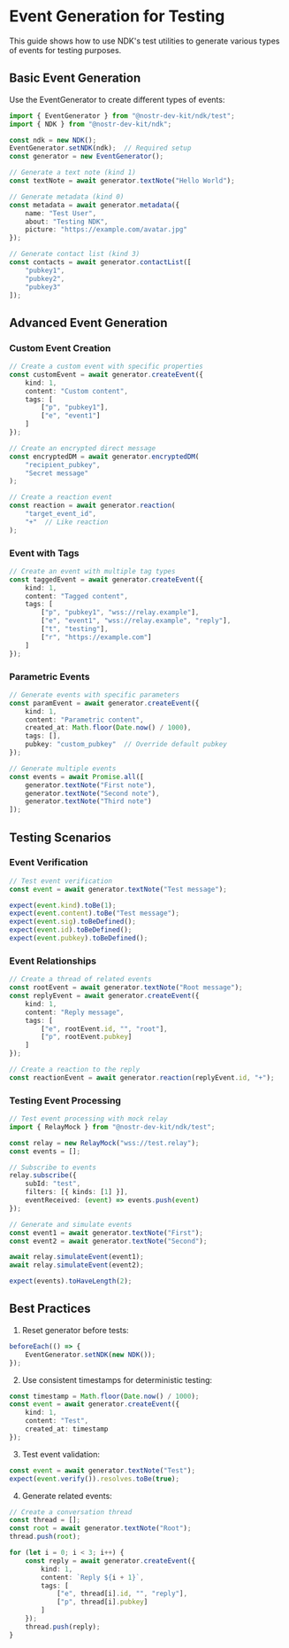 # Event Generation for Testing

This guide shows how to use NDK's test utilities to generate various types of events for testing purposes.

## Basic Event Generation

Use the EventGenerator to create different types of events:

```typescript
import { EventGenerator } from "@nostr-dev-kit/ndk/test";
import { NDK } from "@nostr-dev-kit/ndk";

const ndk = new NDK();
EventGenerator.setNDK(ndk);  // Required setup
const generator = new EventGenerator();

// Generate a text note (kind 1)
const textNote = await generator.textNote("Hello World");

// Generate metadata (kind 0)
const metadata = await generator.metadata({
    name: "Test User",
    about: "Testing NDK",
    picture: "https://example.com/avatar.jpg"
});

// Generate contact list (kind 3)
const contacts = await generator.contactList([
    "pubkey1",
    "pubkey2",
    "pubkey3"
]);
```

## Advanced Event Generation

### Custom Event Creation

```typescript
// Create a custom event with specific properties
const customEvent = await generator.createEvent({
    kind: 1,
    content: "Custom content",
    tags: [
        ["p", "pubkey1"],
        ["e", "event1"]
    ]
});

// Create an encrypted direct message
const encryptedDM = await generator.encryptedDM(
    "recipient_pubkey",
    "Secret message"
);

// Create a reaction event
const reaction = await generator.reaction(
    "target_event_id",
    "+"  // Like reaction
);
```

### Event with Tags

```typescript
// Create an event with multiple tag types
const taggedEvent = await generator.createEvent({
    kind: 1,
    content: "Tagged content",
    tags: [
        ["p", "pubkey1", "wss://relay.example"],
        ["e", "event1", "wss://relay.example", "reply"],
        ["t", "testing"],
        ["r", "https://example.com"]
    ]
});
```

### Parametric Events

```typescript
// Generate events with specific parameters
const paramEvent = await generator.createEvent({
    kind: 1,
    content: "Parametric content",
    created_at: Math.floor(Date.now() / 1000),
    tags: [],
    pubkey: "custom_pubkey"  // Override default pubkey
});

// Generate multiple events
const events = await Promise.all([
    generator.textNote("First note"),
    generator.textNote("Second note"),
    generator.textNote("Third note")
]);
```

## Testing Scenarios

### Event Verification

```typescript
// Test event verification
const event = await generator.textNote("Test message");

expect(event.kind).toBe(1);
expect(event.content).toBe("Test message");
expect(event.sig).toBeDefined();
expect(event.id).toBeDefined();
expect(event.pubkey).toBeDefined();
```

### Event Relationships

```typescript
// Create a thread of related events
const rootEvent = await generator.textNote("Root message");
const replyEvent = await generator.createEvent({
    kind: 1,
    content: "Reply message",
    tags: [
        ["e", rootEvent.id, "", "root"],
        ["p", rootEvent.pubkey]
    ]
});

// Create a reaction to the reply
const reactionEvent = await generator.reaction(replyEvent.id, "+");
```

### Testing Event Processing

```typescript
// Test event processing with mock relay
import { RelayMock } from "@nostr-dev-kit/ndk/test";

const relay = new RelayMock("wss://test.relay");
const events = [];

// Subscribe to events
relay.subscribe({
    subId: "test",
    filters: [{ kinds: [1] }],
    eventReceived: (event) => events.push(event)
});

// Generate and simulate events
const event1 = await generator.textNote("First");
const event2 = await generator.textNote("Second");

await relay.simulateEvent(event1);
await relay.simulateEvent(event2);

expect(events).toHaveLength(2);
```

## Best Practices

1. Reset generator before tests:
```typescript
beforeEach(() => {
    EventGenerator.setNDK(new NDK());
});
```

2. Use consistent timestamps for deterministic testing:
```typescript
const timestamp = Math.floor(Date.now() / 1000);
const event = await generator.createEvent({
    kind: 1,
    content: "Test",
    created_at: timestamp
});
```

3. Test event validation:
```typescript
const event = await generator.textNote("Test");
expect(event.verify()).resolves.toBe(true);
```

4. Generate related events:
```typescript
// Create a conversation thread
const thread = [];
const root = await generator.textNote("Root");
thread.push(root);

for (let i = 0; i < 3; i++) {
    const reply = await generator.createEvent({
        kind: 1,
        content: `Reply ${i + 1}`,
        tags: [
            ["e", thread[i].id, "", "reply"],
            ["p", thread[i].pubkey]
        ]
    });
    thread.push(reply);
}
``` 
